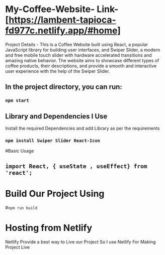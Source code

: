 # My-Coffee-Website- Link-[https://lambent-tapioca-fd977c.netlify.app/#home]

 Project Details - This is a Coffee Website built using React, a popular JavaScript library for building user interfaces, and Swiper Slider, a modern and free mobile touch slider with hardware accelerated transitions and amazing native behavior. The website aims to showcase different types of coffee products, their descriptions, and provide a smooth and interactive user experience with the help of the Swiper Slider.


## In the project directory, you can run:

### `npm start`



## Library and Dependencies I Use 
Install the required Dependencies and add Library as per the requirements 
### `npm install Swiper Slider React-Icon `

#Basic Usage
## `import React, { useState , useEffect} from 'react';`


# Build Our Project Using
#`npm run build`

# Hosting from Netlify
Netlify Provide a best way to Live our Project So I use Netlify For Making Project Live






